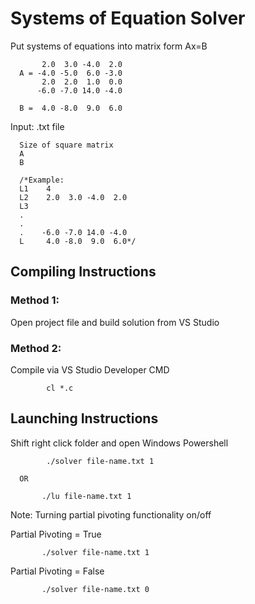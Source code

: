 # Systems of Equation Solver
Put systems of equations into matrix form Ax=B

           2.0  3.0 -4.0  2.0
      A = -4.0 -5.0  6.0 -3.0
           2.0  2.0  1.0  0.0
          -6.0 -7.0 14.0 -4.0
       
      B =  4.0 -8.0  9.0  6.0

Input: .txt file

      Size of square matrix 
      A
      B
      
      /*Example:      
      L1    4 
      L2    2.0  3.0 -4.0  2.0
      L3    
      .
      .
      .    -6.0 -7.0 14.0 -4.0
      L     4.0 -8.0  9.0  6.0*/
      
      


## Compiling Instructions ## 

### Method 1: ###
Open project file and build solution from VS Studio

### Method 2: ###
Compile via VS Studio Developer CMD 

            cl *.c 
     
## Launching Instructions ## 
      
Shift right click folder and open Windows Powershell
            
            ./solver file-name.txt 1
            
      OR
      
           ./lu file-name.txt 1 

Note: Turning partial pivoting functionality on/off 
           
Partial Pivoting = True 
      
           ./solver file-name.txt 1
           
Partial Pivoting = False 
      
           ./solver file-name.txt 0
           
           
           
           
             



